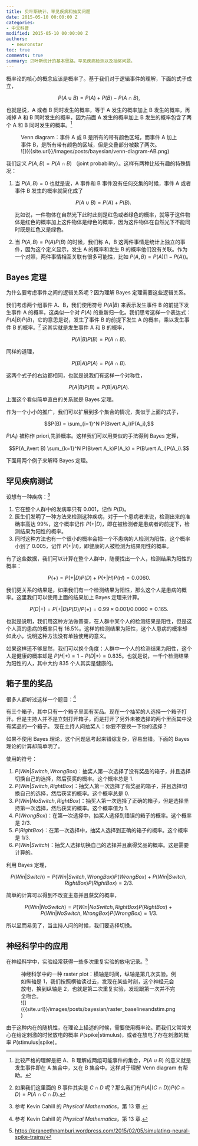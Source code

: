 ```yaml
---
title: 贝叶斯统计、罕见疾病和抽奖问题
date: 2015-05-10 00:00:00 Z
categories:
- 中文科普
modified: 2015-05-10 00:00:00 Z
authors:
  - neuronstar
toc: true
comments: true
summary: 贝叶斯统计的基本思路，罕见疾病检测以及抽奖问题。
---
```


概率论的核心的概念应该是概率了。基于我们对于逻辑事件的理解，下面的式子成立，

$$P(A\cup B) = P(A) + P(B) - P(A\cap B),$$

也就是说，A 或者 B 同时发生的概率，等于 A 发生的概率加上 B 发生的概率，再减掉 A 和 B 同时发生的概率，因为前面 A 发生的概率加上 B 发生的概率包含了两个 A 和 B 同时发生的概率。[^set]


<figure markdown="1">
<figcaption>
Venn diagram：事件 A 或 B 是所有的带有颜色区域，而事件 A 加上事件 B，是所有带有颜色的区域，但是交叠部分被数了两次。
</figcaption>
![]({{site.url}}/images/posts/bayesian/venn-diagram-AB.png)
</figure>

我们定义 $P(A,B) = P(A\cap B)$ （joint probability）。这样有两种比较有趣的特殊情况：

1. 当 $P(A,B)=0$ 也就是说，A 事件和 B 事件没有任何交集的时候，事件 A 或者事件 B 发生的概率就简化成了

    $$P(A\cup B) = P(A) + P(B).$$

    比如说，一件物体在自然光下此时此刻是红色或者绿色的概率，就等于这件物体是红色的概率加上这件物体是绿色的概率，因为这件物体在自然光下不能同时既是红色又是绿色。
2. 当 $P(A,B)=P(A)P(B)$ 的时候，我们称 A，B 这两件事情是统计上独立的事件，因为这个定义显示，发生 A 的概率和发生 B 的概率他们没有关联。作为一个对照，两件事情相互关联有很多可能性，比如 $P(A,B)=P(A)(1-P(A))$。


## Bayes 定理

为什么要考虑事件之间的逻辑关系呢？因为理解 Bayes 定理需要这些逻辑关系。

我们考虑两个组事件 A、B，我们使用符号 $P(A\vert B)$ 来表示发生事件 B 的前提下发生事件 A 的概率，这类似一个对 $P(A)$ 的重新归一化。我们思考这样一个表达式：$P(A\vert B)P(B)$，它的意思是说，发生了事件 B 的前提下发生 A 的概率，乘以发生事件 B 的概率。[^condi2] 这其实就是发生事件 A 和 B 的概率，

$$P(A\vert B)P(B) = P(A\cap B).$$

同样的道理，

$$P(B\vert A)P(A)=P(A\cap B).$$

这两个式子的右边都相同，也就是说我们有这样一个对称性，

$$P(A\vert B)P(B) = P(B\vert A)P(A).$$

上面这个看似简单直白的关系就是 Bayes 定理。

作为一个小小的推广，我们可以扩展到多个集合的情况，类似于上面的式子，

$$P(B) = \sum_{i=1}^N P(B\vert A_i)P(A_i),$$

$P(A_i)$ 被称作 priori,先验概率。这样我们可以用类似的手法得到 Bayes 定理，

$$P(A_i\vert B) \sum_{k=1}^N P(B\vert A_k)P(A_k) = P(B\vert A_i)P(A_i).$$

下面用两个例子来解释 Bayes 定理。



## 罕见疾病测试


设想有一种疾病：[^raredisease]

1. 它在整个人群中的发病率只有 0.001，记作 $P(D)$。
2. 医生们发明了一种方法来检测这种疾病，对于一个患病者来说，检测出来的准确率高达 99%，这个概率记作 $P(+\vert D)$，即在被检测者是患病者的前提下，检测结果为阳性的概率。
3. 同时这种方法也有一个很小的概率会把一个不患病的人检测为阳性，这个概率小到了 0.005，记作 $P(+\vert H)$，即健康的人被检测为结果阳性的概率。

有了这些数据，我们可以计算在整个人群中，随便找出一个人，检测结果为阳性的概率：

$$P(+) = P(+\vert D)P(D)+ P(+\vert H)P(H)=0.0060.$$

我们更关系的结果是，如果我们有一个检测结果为阳性，那么这个人是患病的概率。这里我们可以使用上面的结果加上 Bayes 定理来计算。

$$P(D\vert +) = P(+\vert D)P(D)/P(+) = 0.99\times 0.001/0.0060 = 0.165.$$

也就是说明，我们用这种方法做普查，在人群中某个人的检测结果是阳性，但是这个人真的患病的概率只有 16.5%。这样的检测结果为阳性，这个人患病的概率却如此小，说明这种方法没有单独使用的意义。

如果这样还不够显然，我们可以换个角度：人群中一个人的检测结果为阳性，这个人是健康的概率却是 $P(H\vert +)=1-P(D\vert +)=0.835$。也就是说，一千个检测结果为阳性的人，其中大约 835 个人其实是健康的。





## 箱子里的奖品


很多人都听过这样一个题目：[^3box]

有三个箱子，其中只有一个箱子里面有奖品。现在一个抽奖的人选择一个箱子打开。但是主持人并不是立刻打开箱子，而是打开了另外未被选择的两个里面其中没有奖品的一个箱子。
现在主持人问抽奖人：你要不要换一下你的选择？

如果不使用 Bayes 理论，这个问题思考起来错综复杂，容易出错。下面的 Bayes 理论的计算却简单明了。

使用的符号：

1. $P(Win\vert Switch,WrongBox)$：抽奖人第一次选择了没有奖品的箱子，并且选择切换自己的选择，然后获奖的概率。这个概率总是 1.
2. $P(Win\vert Switch,RightBox)$：抽奖人第一次选择了有奖品的箱子，并且选择切换自己的选择，然后获奖的概率。这个概率总是 0.
3. $P(Win\vert NoSwitch,RightBox)$：抽奖人第一次选择了正确的箱子，但是选择坚持第一次选择，然后获奖的概率。这个概率值为 1.
4. $P(WrongBox)$：在第一次选择中，抽奖人选择到错误的箱子的概率。这个概率是 2/3.
5. $P(RightBox)$：在第一次选择中，抽奖人选择到正确的箱子的概率。这个概率是 1/3.
6. $P(Win\vert Switch)$：抽奖人选择切换自己的选择并且赢得奖品的概率。这是需要计算的。



利用 Bayes 定理，

$$P(Win\vert Switch) = P(Win\vert Switch,WrongBox)P(WrongBox) + P(Win\vert Switch,RightBox)P(RightBox) = 2/3.$$

简单的计算可以得到不改变主意并且获奖的概率，

$$P(Win\vert NoSwitch)= P(Win\vert NoSwitch,RightBox)P(RightBox) + P(Win\vert NoSwitch,WrongBox)P(WrongBox) = 1/3. $$

所以显而易见了，当主持人问的时候，我们要选择切换。


## 神经科学中的应用

在神经科学中，实验经常获得一些多次重复实验的放电记录。[^neuronspikes]

<figure markdown="1">
<figcaption>
神经科学中的一种 raster plot：横轴是时间，纵轴是第几次实验。例如纵轴是 1，我们按照横轴读过去，发现在某些时刻，这个神经元会放电，换到纵轴是 2，也就是第二次重复实验，发现跟第一次并不完全吻合。
</figcaption>
![]({{site.url}}/images/posts/bayesian/raster_baselineandstim.png)
</figure>

由于这种内在的随机性，在理论上描述的时候，需要使用概率论。而我们又常常关心在给定刺激的时候放电的概率 $P(\mathrm{spike}\vert \mathrm{stimulus})$，或者在放电了存在刺激的概率 $P(\mathrm{stimulus}\vert \mathrm{spike})$。








[^set]: 比较严格的理解是把 A、B 理解成两组可能事件的集合，$P(A\cup B)$ 的意义就是发生事件即在 A 集合中，又在 B 集合中。这样对于理解 Venn diagram 有帮助。
[^set2]: 使用集合的表述就是，表示发生的事件在 B 集合中的前提下，也发生在 A 集合中。
[^condi2]: 如果我们这里面的 $B$ 事件其实是 $C\cap D$ 呢？那么我们有$P(A\vert (C\cap D)) P(C\cap D) = P(A\cap C \cap D).$
[^raredisease]: 参考 Kevin Cahill 的 *Physical Mathematics*，第 13 章.
[^3box]: 参考 Kevin Cahill 的 *Physical Mathematics*，第 13 章.
[^neuronspikes]:https://praneethnamburi.wordpress.com/2015/02/05/simulating-neural-spike-trains/
